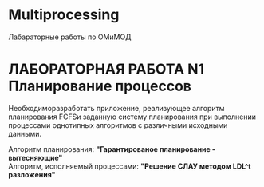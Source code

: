 # Multiprocessing
Лабараторные работы по ОМиМОД
# <b>ЛАБОРАТОРНАЯ РАБОТА N1</b> Планирование процессов
<p>Необходиморазработать приложение, реализующее алгоритм планирования FCFSи заданную  систему  планирования при  выполнении процессами однотипных алгоритмов с различными исходными данными.</p>
<p>
  Алгоритм планирования: <b>"Гарантированое планирование - вытесняющие"</b><br>
  Алгоритм, исполняемый процессами: <b>"Решение СЛАУ методом LDL^t разложения"</b><br>
</p>
